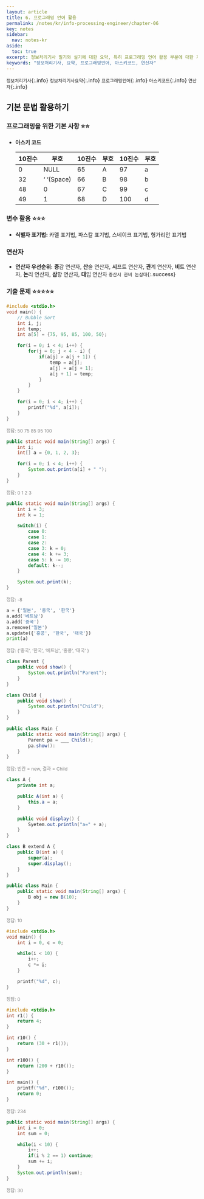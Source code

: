 ```yaml
---
layout: article
title: 6. 프로그래밍 언어 활용
permalink: /notes/kr/info-processing-engineer/chapter-06
key: notes
sidebar:
  nav: notes-kr
aside:
  toc: true
excerpt: 정보처리기사 필기와 실기에 대한 요약, 특히 프로그래밍 언어 활용 부분에 대한 자세한 설명입니다.
keywords: "정보처리기사, 요약, 프로그래밍언어, 아스키코드, 연산자"
---
```


`정보처리기사`{:.info} `정보처리기사요약`{:.info} `프로그래밍언어`{:.info} `아스키코드`{:.info} `연산자`{:.info}

## 기본 문법 활용하기
### 프로그래밍을 위한 기본 사항 :star::star:

* **아스키 코드**

    | 10진수 | 부호 | 10진수 | 부호 | 10진수 | 부호 |
    | --- | --- | --- | --- | --- | --- |
    | 0 | NULL | 65 | A | 97 | a |
    | 32 | ‘ ‘(Space) | 66 | B | 98 | b |
    | 48 | 0 | 67 | C | 99 | c |
    | 49 | 1 | 68 | D | 100 | d |

### 변수 활용 :star::star::star:

* **식별자 표기법:** 카멜 표기법, 파스칼 표기법, 스네이크 표기법, 헝가리안 표기법

### 연산자

* **연산자 우선순위:** **증**감 연산자, **산**술 연산자, **시**프트 연산자, **관**계 연산자, **비**트 연산자, **논**리 연산자, **삼**항 연산자, **대**입 연산자   `증산시 관비 논삼대`{:.success}

### 기출 문제 :star::star::star::star::star:

``` c
#include <stdio.h>
void main() {
	// Bubble Sort
	int i, j;
	int temp;
	int a[5] = {75, 95, 85, 100, 50};

	for(i = 0; i < 4; i++) {
		for(j = 0; j < 4 - i) {
			if(a[j] > a[j + 1]) {
				temp = a[j];
				a[j] = a[j + 1];
				a[j + 1] = temp;
			}
		}
	}

	for(i = 0; i < 4; i++) {
		printf("%d", a[i]);
	}
}
```
<span style="color: grey; font-size: 12px;">정답: 50 75 85 95 100</span>
    

``` java
public static void main(String[] args) {
	int i;
	int[] a = {0, 1, 2, 3};

	for(i = 0; i < 4; i++) {
		System.out.print(a[i] + " ");
	} 
}
```
<span style="color: grey; font-size: 12px;">정답: 0 1 2 3</span>
    

``` java
public static void main(String[] args) {
	int i = 3;
	int k = 1;

	switch(i) {
		case 0:
		case 1:
		case 2:
		case 3: k = 0;
		case 4: k += 3;
		case 5: k -= 10;
		default: k--;
	}

	System.out.print(k);
}
```
<span style="color: grey; font-size: 12px;">정답: -8</span>

``` python
a = {'일본', '중국', '한국'}
a.add('베트남')
a.add('중국')
a.remove('일본')
a.update({'홍콩', '한국', '태국'})
print(a)
```
<span style="color: grey; font-size: 12px;">정답: {’중국’, ‘한국’, ‘베트남’, ‘홍콩’, ‘태국’ }</span>

``` java
class Parent {
	public void show() {
		System.out.println("Parent");
	}
}

class Child {
	public void show() {
		System.out.println("Child");
	}
}

public class Main {
	public static void main(String[] args) {
		Parent pa = ___ Child();
		pa.show():
	}
}
```
<span style="color: grey; font-size: 12px;">
정답: 빈칸 = new, 결과 = Child
</span>

``` java
class A {
	private int a;

	public A(int a) {
		this.a = a;
	}

	public void display() {
		Syetem.out.println("a=" + a);
	}
}

class B extend A {
	public B(int a) {
		super(a);
		super.display();
	}
}

public class Main {
	public static void main(String[] args) {
		B obj = new B(10);
	}
}
```
<span style="color: grey; font-size: 12px;">정답: 10</span>
    

``` c
#include <stdio.h>
void main() {
	int i = 0, c = 0;

	while(i < 10) {
		i++;
		c *= i;
	}

	printf("%d", c);
}
```
<span style="color: grey; font-size: 12px;">정답: 0</span>

``` c
#include <stdio.h>
int r1() {
	return 4;
}

int r10() {
	return (30 + r1());
}

int r100() {
	return (200 + r10());
}

int main() {
	printf("%d", r100());
	return 0;
}
```
<span style="color: grey; font-size: 12px;">정답: 234</span>

``` java
public static void main(String[] args) {
	int i = 0;
	int sum = 0;

	while(i < 10) {
		i++;
		if(i % 2 == 1) continue;
		sum += i;
	}
	System.out.println(sum);
}
```
<span style="color: grey; font-size: 12px;">정답: 30</span>